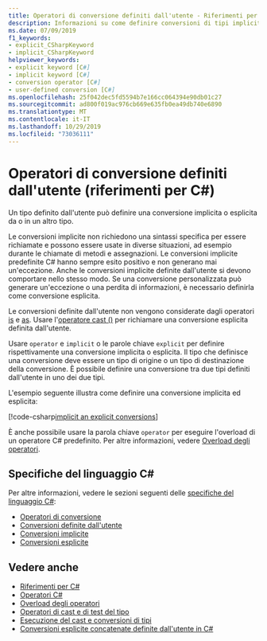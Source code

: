 ```yaml
---
title: Operatori di conversione definiti dall'utente - Riferimenti per C#
description: Informazioni su come definire conversioni di tipi impliciti ed espliciti personalizzate in C#.
ms.date: 07/09/2019
f1_keywords:
- explicit_CSharpKeyword
- implicit_CSharpKeyword
helpviewer_keywords:
- explicit keyword [C#]
- implicit keyword [C#]
- conversion operator [C#]
- user-defined conversion [C#]
ms.openlocfilehash: 25f042dec5fd5594b7e166cc064394e90db01c27
ms.sourcegitcommit: ad800f019ac976cb669e635fb0ea49db740e6890
ms.translationtype: MT
ms.contentlocale: it-IT
ms.lasthandoff: 10/29/2019
ms.locfileid: "73036111"
---
```

# <a name="user-defined-conversion-operators-c-reference"></a>Operatori di conversione definiti dall'utente (riferimenti per C#)

Un tipo definito dall'utente può definire una conversione implicita o esplicita da o in un altro tipo.

Le conversioni implicite non richiedono una sintassi specifica per essere richiamate e possono essere usate in diverse situazioni, ad esempio durante le chiamate di metodi e assegnazioni. Le conversioni implicite predefinite C# hanno sempre esito positivo e non generano mai un'eccezione. Anche le conversioni implicite definite dall'utente si devono comportare nello stesso modo. Se una conversione personalizzata può generare un'eccezione o una perdita di informazioni, è necessario definirla come conversione esplicita.

Le conversioni definite dall'utente non vengono considerate dagli operatori [is](type-testing-and-cast.md#is-operator) e [as](type-testing-and-cast.md#as-operator). Usare l'[operatore cast ()](type-testing-and-cast.md#cast-operator-) per richiamare una conversione esplicita definita dall'utente.

Usare `operator` e `implicit` o le parole chiave `explicit` per definire rispettivamente una conversione implicita o esplicita. Il tipo che definisce una conversione deve essere un tipo di origine o un tipo di destinazione della conversione. È possibile definire una conversione tra due tipi definiti dall'utente in uno dei due tipi.

L'esempio seguente illustra come definire una conversione implicita ed esplicita:

[!code-csharp[implicit an explicit conversions](~/samples/csharp/language-reference/operators/UserDefinedConversions.cs)]

È anche possibile usare la parola chiave `operator` per eseguire l'overload di un operatore C# predefinito. Per altre informazioni, vedere [Overload degli operatori](operator-overloading.md).

## <a name="c-language-specification"></a>Specifiche del linguaggio C#

Per altre informazioni, vedere le sezioni seguenti delle [specifiche del linguaggio C#](~/_csharplang/spec/introduction.md):

- [Operatori di conversione](~/_csharplang/spec/classes.md#conversion-operators)
- [Conversioni definite dall'utente](~/_csharplang/spec/conversions.md#user-defined-conversions)
- [Conversioni implicite](~/_csharplang/spec/conversions.md#implicit-conversions)
- [Conversioni esplicite](~/_csharplang/spec/conversions.md#explicit-conversions)

## <a name="see-also"></a>Vedere anche

- [Riferimenti per C#](../index.md)
- [Operatori C#](index.md)
- [Overload degli operatori](operator-overloading.md)
- [Operatori di cast e di test del tipo](type-testing-and-cast.md)
- [Esecuzione del cast e conversioni di tipi](../../programming-guide/types/casting-and-type-conversions.md)
- [Conversioni esplicite concatenate definite dall'utente in C#](https://blogs.msdn.microsoft.com/ericlippert/2007/04/16/chained-user-defined-explicit-conversions-in-c/)
